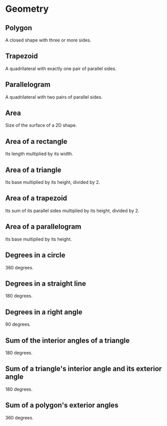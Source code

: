 # Geometry

## Polygon

A closed shape with three or more sides.

## Trapezoid

A quadrilateral with exactly one pair of parallel sides.

## Parallelogram

A quadrilateral with two pairs of parallel sides.

## Area

Size of the surface of a 2D shape.

## Area of a rectangle

Its length multiplied by its width.

## Area of a triangle

Its base multiplied by its height, divided by 2.

## Area of a trapezoid

Its sum of its parallel sides multiplied by its height, divided by 2.

## Area of a parallelogram

Its base multiplied by its height.

## Degrees in a circle

360 degrees.

## Degrees in a straight line

180 degrees.

## Degrees in a right angle

90 degrees.

## Sum of the interior angles of a triangle

180 degrees.

## Sum of a triangle's interior angle and its exterior angle

180 degrees.

## Sum of a polygon's exterior angles

360 degrees.
